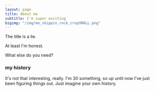 ```yaml
---
layout: page
title: About me
subtitle: I'm super exciting
bigimg: "/img/me_skippin_rock_cropSMALL.png"
---
```


The title is a lie.

At least I'm honest.

What else do you need?

### my history

It's not that interesting, really. I'm 30 something, so up until now I've just been figuring things out. Just imagine your own history.
